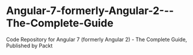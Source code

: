 # Angular-7-formerly-Angular-2---The-Complete-Guide
Code Repository for Angular 7 (formerly Angular 2) - The Complete Guide, Published by Packt
